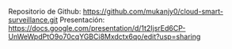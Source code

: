 Repositorio de Github: https://github.com/mukanjy0/cloud-smart-surveillance.git
Presentación: https://docs.google.com/presentation/d/1t2IjsrEd6CP-UnWeWpdPtO9o70cqYGBCi8Mxdctx6qo/edit?usp=sharing